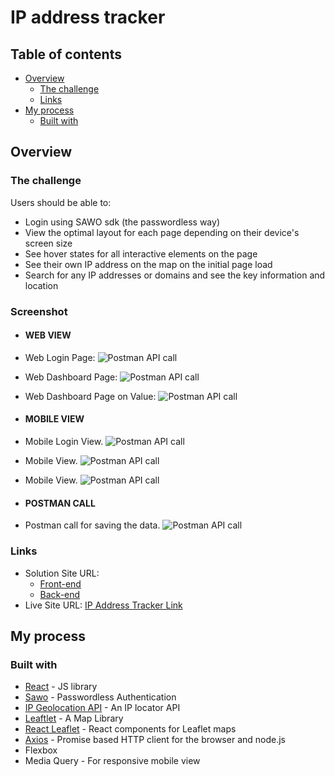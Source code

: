 # IP address tracker

## Table of contents

- [Overview](#overview)
  - [The challenge](#the-challenge)
  - [Links](#links)
- [My process](#my-process)
  - [Built with](#built-with)

## Overview

### The challenge

Users should be able to:

- Login using SAWO sdk (the passwordless way)
- View the optimal layout for each page depending on their device's screen size
- See hover states for all interactive elements on the page
- See their own IP address on the map on the initial page load
- Search for any IP addresses or domains and see the key information and location

### Screenshot

- #### **WEB VIEW**
- Web Login Page:
  ![Postman API call](./screenshots/webLogin.png)
- Web Dashboard Page:
  ![Postman API call](./screenshots/webLanding.png)
- Web Dashboard Page on Value:
  ![Postman API call](./screenshots/webDataEntered.png)

- #### **MOBILE VIEW**

- Mobile Login View.
  ![Postman API call](./screenshots/mobileLogin.png)
- Mobile View.
  ![Postman API call](./screenshots/mobileLanding.png)
- Mobile View.
  ![Postman API call](./screenshots/mobileDataEntered.png)

- #### **POSTMAN CALL**

- Postman call for saving the data.
  ![Postman API call](./screenshots/postmanScreenshot.png)

### Links

- Solution Site URL:
  - [Front-end](https://github.com/theshakeabhi/ip-address-tracker)
  - [Back-end](https://github.com/theshakeabhi/ip-address-tracker-node)
- Live Site URL: [IP Address Tracker Link](https://ip-address-tracker-fe.herokuapp.com/)

## My process

### Built with

- [React](https://reactjs.org/) - JS library
- [Sawo](https://sawolabs.com/) - Passwordless Authentication
- [IP Geolocation API](https://geo.ipify.org/) - An IP locator API
- [Leaftlet](https://leafletjs.com/) - A Map Library
- [React Leaflet](https://react-leaflet.js.org/) - React components for Leaflet maps
- [Axios](https://axios-http.com/) - Promise based HTTP client for the browser and node.js
- Flexbox
- Media Query - For responsive mobile view
